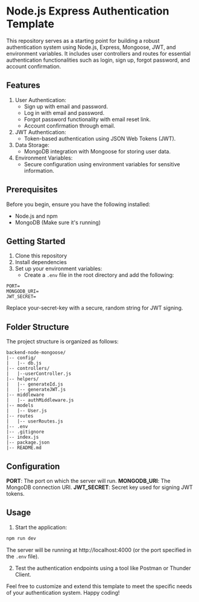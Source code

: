 # Node.js Express Authentication Template

This repository serves as a starting point for building a robust authentication system using Node.js, Express, Mongoose, JWT, and environment variables. It includes user controllers and routes for essential authentication functionalities such as login, sign up, forgot password, and account confirmation.

  
## Features
1. User Authentication:
   - Sign up with email and password.
   - Log in with email and password.
   - Forgot password functionality with email reset link.
   - Account confirmation through email.
2. JWT Authentication:
   - Token-based authentication using JSON Web Tokens (JWT).
3. Data Storage:
   - MongoDB integration with Mongoose for storing user data.
4. Environment Variables:
   - Secure configuration using environment variables for sensitive information.

## Prerequisites

Before you begin, ensure you have the following installed:

- Node.js and npm
- MongoDB (Make sure it's running)

## Getting Started

1. Clone this repository
2. Install dependencies
3. Set up your environment variables:
    - Create a `.env` file in the root directory and add the following:

```
PORT=
MONGODB_URI=
JWT_SECRET=
```

Replace your-secret-key with a secure, random string for JWT signing.

## Folder Structure

The project structure is organized as follows:

```
backend-node-mongoose/
|-- config/
|   |-- db.js
|-- controllers/
|   |--userController.js
|-- helpers/
|   |-- generateId.js
|   |-- generateJWT.js
|-- middleware
|   |-- authMiddleware.js
|-- models
|   |-- User.js 
|-- routes
|   |-- userRoutes.js
|-- .env
|-- .gitignore
|-- index.js
|-- package.json
|-- README.md
```

## Configuration

**PORT**: The port on which the server will run.
**MONGODB_URI**: The MongoDB connection URI.
**JWT_SECRET**: Secret key used for signing JWT tokens.

## Usage

1. Start the application:

```bash
npm run dev
```

The server will be running at http://localhost:4000 (or the port specified in the `.env` file).

2. Test the authentication endpoints using a tool like Postman or Thunder Client.


Feel free to customize and extend this template to meet the specific needs of your authentication system. Happy coding!
